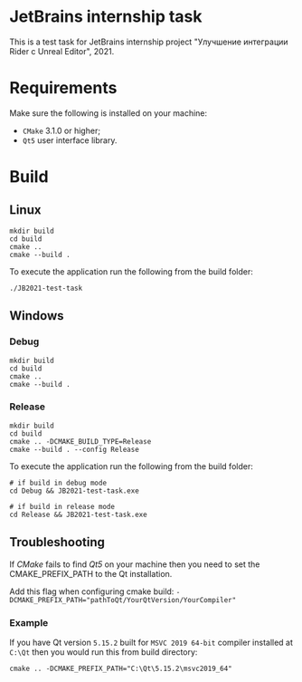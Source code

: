 # JetBrains internship task

This is a test task for JetBrains internship project "Улучшение интеграции Rider с Unreal Editor", 2021.

# Requirements
Make sure the following is installed on your machine:

- `CMake` 3.1.0 or higher;
- `Qt5` user interface library.

# Build

## Linux
```
mkdir build
cd build
cmake ..
cmake --build .
```
To execute the application run the following from the build folder:
```
./JB2021-test-task
```
## Windows
### Debug
```
mkdir build
cd build
cmake ..
cmake --build .
```
### Release
```
mkdir build
cd build
cmake .. -DCMAKE_BUILD_TYPE=Release
cmake --build . --config Release
```
To execute the application run the following from the build folder:
```
# if build in debug mode
cd Debug && JB2021-test-task.exe

# if build in release mode
cd Release && JB2021-test-task.exe
```
## Troubleshooting
If *CMake* fails to find *Qt5* on your machine then you need to set the CMAKE_PREFIX_PATH to the Qt installation.

Add this flag when configuring cmake build:
`-DCMAKE_PREFIX_PATH="pathToQt/YourQtVersion/YourCompiler"`

### Example
If you have Qt version `5.15.2` built for `MSVC 2019 64-bit` compiler installed at `C:\Qt` then you would run this from build directory:
```
cmake .. -DCMAKE_PREFIX_PATH="C:\Qt\5.15.2\msvc2019_64"
```
